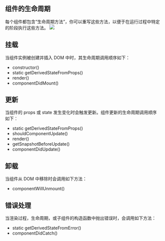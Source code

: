 ## 组件的生命周期
每个组件都包含“生命周期方法”，你可以重写这些方法，以便于在运行过程中特定的阶段执行这些方法。
![](/img/react/lifecycle.png)

## 挂载
当组件实例被创建并插入 DOM 中时，其生命周期调用顺序如下：

- constructor()  
- static getDerivedStateFromProps()  
- render()  
- componentDidMount()  

## 更新
当组件的 props 或 state 发生变化时会触发更新。组件更新的生命周期调用顺序如下：  

- static getDerivedStateFromProps()
- shouldComponentUpdate()
- render()
- getSnapshotBeforeUpdate()
- componentDidUpdate()  

## 卸载
当组件从 DOM 中移除时会调用如下方法：

- componentWillUnmount()

## 错误处理
当渲染过程，生命周期，或子组件的构造函数中抛出错误时，会调用如下方法：

- static getDerivedStateFromError()
- componentDidCatch()
